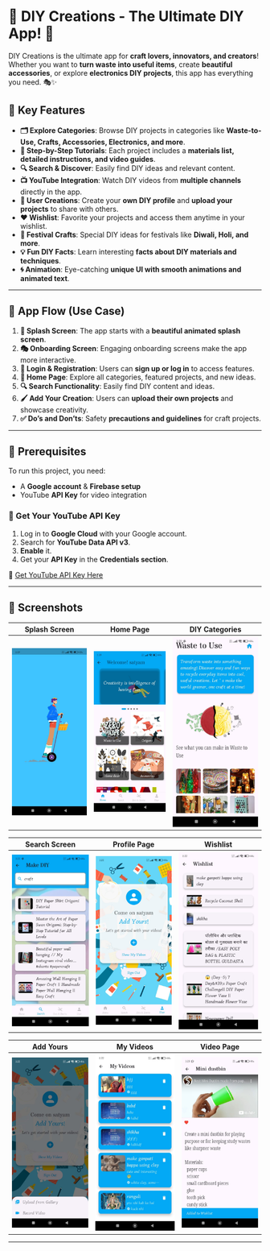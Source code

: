 # 🎨 DIY Creations - The Ultimate DIY App! 🚀

DIY Creations is the ultimate app for **craft lovers, innovators, and creators**! Whether you want to **turn waste into useful items**, create **beautiful accessories**, or explore **electronics DIY projects**, this app has everything you need. 🎭✨

## 📌 Key Features

- **🗂 Explore Categories**: Browse DIY projects in categories like **Waste-to-Use, Crafts, Accessories, Electronics, and more**.
- **📖 Step-by-Step Tutorials**: Each project includes a **materials list, detailed instructions, and video guides**.
- **🔍 Search & Discover**: Easily find DIY ideas and relevant content.
- **📺 YouTube Integration**: Watch DIY videos from **multiple channels** directly in the app.
- **🎨 User Creations**: Create your **own DIY profile** and **upload your projects** to share with others.
- **❤️ Wishlist**: Favorite your projects and access them anytime in your wishlist.
- **🎊 Festival Crafts**: Special DIY ideas for festivals like **Diwali, Holi, and more**.
- **💡 Fun DIY Facts**: Learn interesting **facts about DIY materials and techniques**.
- **🌀 Animation**: Eye-catching **unique UI with smooth animations and animated text**.

---

## 📲 App Flow (Use Case)

1. **🚀 Splash Screen**: The app starts with a **beautiful animated splash screen**.
2. **🎭 Onboarding Screen**: Engaging onboarding screens make the app more interactive.
3. **🔑 Login & Registration**: Users can **sign up or log in** to access features.
4. **🏡 Home Page**: Explore all categories, featured projects, and new ideas.
5. **🔍 Search Functionality**: Easily find DIY content and ideas.
6. **🖌 Add Your Creation**: Users can **upload their own projects** and showcase creativity.
7. **✅ Do’s and Don’ts**: Safety **precautions and guidelines** for craft projects.

---

## 🔧 Prerequisites

To run this project, you need:
- A **Google account** & **Firebase setup**
- YouTube **API Key** for video integration

### 🎯 Get Your YouTube API Key
1. Log in to **Google Cloud** with your Google account.
2. Search for **YouTube Data API v3**.
3. **Enable** it.
4. Get your **API Key** in the **Credentials section**.

🔗 [Get YouTube API Key Here](https://console.cloud.google.com/apis/library/youtube.googleapis.com)

---

## 📸 Screenshots

| Splash Screen | Home Page | DIY Categories |
|--------------|----------|---------------|
| ![Splash](screenshots/splash.jpeg) | ![Home](screenshots/homescreen.jpeg) | ![Categories](screenshots/category.jpeg) |

| Search Screen | Profile Page | Wishlist |
|--------------|------------|----------|
| ![Search](screenshots/search.jpeg) | ![Profile](screenshots/profile.jpeg) | ![Wishlist](screenshots/wishlist.jpeg) |

| Add Yours | My Videos | Video Page |
|--------------|------------|----------|
| ![Add](screenshots/add%20yours.jpeg) | ![My Videos](screenshots/myvideo.jpeg) | ![Video](screenshots/video.jpeg) |

---

